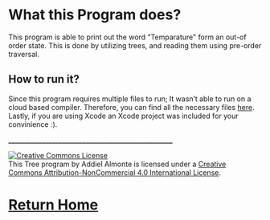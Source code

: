 # What this Program does?

This program is able to print out the word "Temparature" form an out-of order state. This is done by utilizing trees, and reading them using pre-order traversal. 

## How to run it?

Since this program requires multiple files to run; It wasn’t able to run on a cloud based compiler. Therefore, you can find all the necessary files [here](https://github.com/Speedmirage/Tree). Lastly, if you are using Xcode an Xcode project was included for your convinience :).



**_________________________________________________**



<a rel="license" href="http://creativecommons.org/licenses/by-nc/4.0/"><img alt="Creative Commons License" style="border-width:0" src="https://i.creativecommons.org/l/by-nc/4.0/88x31.png" /></a><br />This Tree program by Addiel Almonte is licensed under a <a rel="license" href="http://creativecommons.org/licenses/by-nc/4.0/">Creative Commons Attribution-NonCommercial 4.0 International License</a>.

# [Return Home](https://speedmirage.github.io)
